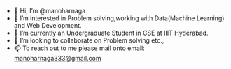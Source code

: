 - 👋 Hi, I’m @manoharnaga
- 👀 I’m interested in Problem solving,working with Data(Machine Learning) and Web Development.
- 🌱 I’m currently an Undergraduate Student in CSE at IIIT Hyderabad.
- 💞️ I’m looking to collaborate on Problem solving etc.,
- 📫 To reach out to me please mail onto 
      email: manoharnaga333@gmail.com
<!---
manoharnaga/manoharnaga is a ✨ special ✨ repository because its `README.md` (this file) appears on your GitHub profile.
You can click the Preview link to take a look at your changes.
--->
